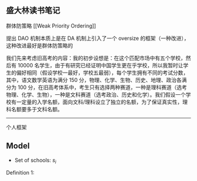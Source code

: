 ## 盛大林读书笔记

群体防策略 [[Weak Priority Ordering]] 

提出 DAO 机制本质上是在 DA 机制上引入了一个 oversize 的框架（一种改进），这种改进最好是群体防策略的

我们先来考虑旧高考的内容：我的初步设想是：在这个匹配市场中有五个学校，然后有 10000 名学生，由于有研究已经证明中国学生更在乎学校，所以我暂时让学生的偏好相同（假设学校一最好，学校五最弱），每个学生拥有不同的考试分数，其中，语文数学英语为满分 150 分，物理、化学、生物、历史、地理、政治各满分为 100 分，在旧高考体系中，考生只有选择两种赛道，一种是理科赛道（选考物理、化学、生物），一种是文科赛道（选考政治、历史和化学）。我们假设一个学校有一定量的入学名额，面向文科/理科设立了独立的名额，为了保证真实性，理科名额要多于文科名额。


---

个人框架

## Model 

- Set of schools: $s_i$ 

Definition 1: 
